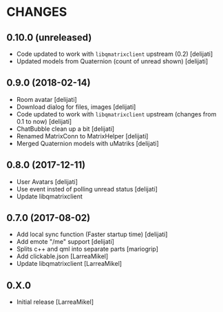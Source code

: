 # CHANGES

## 0.10.0 (unreleased)

- Code updated to work with `libqmatrixclient` upstream (0.2) [delijati]
- Updated models from Quaternion (count of unread shown) [delijati]

## 0.9.0 (2018-02-14)

- Room avatar [delijati]
- Download dialog for files, images [delijati]
- Code updated to work with `libqmatrixclient` upstream (changes from 0.1 to now) [delijati]
- ChatBubble clean up a bit [delijati]
- Renamed MatrixConn to MatrixHelper [delijati]
- Merged Quaternion models with uMatriks [delijati]

## 0.8.0 (2017-12-11)

- User Avatars [delijati]
- Use event insted of polling unread status [delijati]
- Update libqmatrixclient

## 0.7.0 (2017-08-02)

- Add local sync function (Faster startup time) [delijati]
- Add emote "/me" support [delijati]
- Splits c++ and qml into separate parts [mariogrip]
- Add clickable.json [LarreaMikel]
- Update libqmatrixclient [LarreaMikel]

## 0.X.0 

- Initial release [LarreaMikel]
